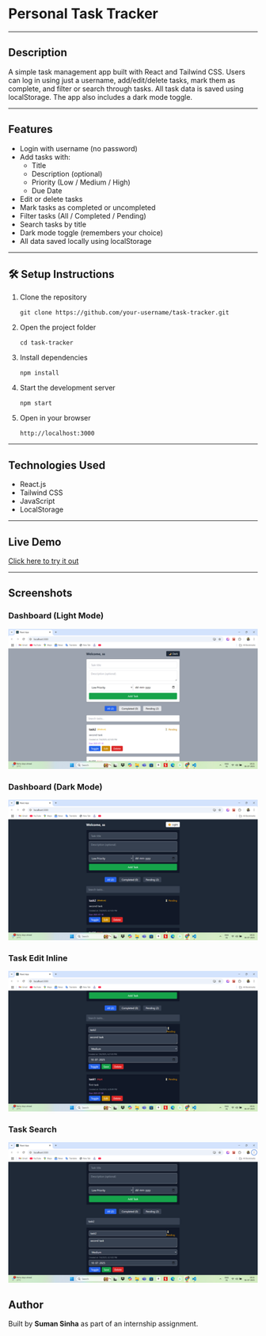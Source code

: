 # Personal Task Tracker 

---

##  Description

A simple task management app built with React and Tailwind CSS. Users can log in using just a username, add/edit/delete tasks, mark them as complete, and filter or search through tasks. All task data is saved using localStorage. The app also includes a dark mode toggle.

---

##  Features

- Login with username (no password)
- Add tasks with:
  - Title
  - Description (optional)
  - Priority (Low / Medium / High)
  - Due Date 
- Edit or delete tasks
- Mark tasks as completed or uncompleted
- Filter tasks (All / Completed / Pending)
- Search tasks by title
- Dark mode toggle (remembers your choice)
- All data saved locally using localStorage

---

## 🛠️ Setup Instructions

1. Clone the repository

    ```
    git clone https://github.com/your-username/task-tracker.git
    ```

2. Open the project folder

    ```
    cd task-tracker
    ```

3. Install dependencies

    ```
    npm install
    ```

4. Start the development server

    ```
    npm start
    ```

5. Open in your browser

    ```
    http://localhost:3000
    ```


---

##  Technologies Used

- React.js
- Tailwind CSS
- JavaScript
- LocalStorage

---

##  Live Demo

[Click here to try it out]()

---

##  Screenshots

###  Dashboard (Light Mode)
![Dashboard Light](./screenshots/Dashboard-Light.png)

###  Dashboard (Dark Mode)
![Dashboard Dark](./screenshots/Dashboard-dark.png)

### Task Edit Inline
![Task Edit](./screenshots/TaskEdit.png)

### Task Search
![Task Search](./screenshots/TaskSearch.png)


##  Author

Built by **Suman Sinha** as part of an internship assignment.
